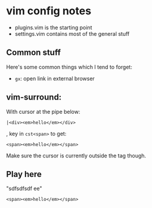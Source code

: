 # vim config notes

* plugins.vim is the starting point
* settings.vim contains most of the general stuff

## Common stuff

Here's some common things which I tend to forget:

 * `gx`: open link in external browser

## vim-surround:

With cursor at the pipe below:

    |<div><em>hello</em></div>

, key in `cst<span>` to get:

    <span><em>hello</em></span>

Make sure the cursor is currently outside the tag though.


## Play here

"sdfsdfsdf ee"

    <span><em>hello</em></span>
